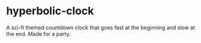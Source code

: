 # hyperbolic-clock
A sci-fi themed countdown clock that goes fast at the beginning and slow at the end. Made for a party.
